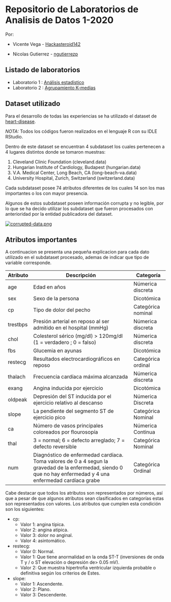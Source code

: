 # Repositorio de Laboratorios de Analisis de Datos 1-2020

Por:

- Vicente Vega - [Hackasteroid142](https://github.com/Hackasteroid142)

- Nicolas Gutierrez - [ngutierrezp](https://github.com/ngutierrezp)


## Listado de laboratorios

- Laboratorio 1 : [Análisis estadístico](Lab1)
- Laboratorio 2 : [Agrupamiento K-medias](Lab2)



## Dataset utilizado

Para el desarrollo de todas las experiencias se ha utilizado el dataset de [heart-disease](https://archive.ics.uci.edu/ml/datasets/Heart+Disease).

*NOTA:* Todos los códigos fueron realizados en el lenguaje R con su IDLE RStudio.

Dentro de este dataset se encuentran 4 subdataset los cuales pertenecen a 4 lugares distintos donde se tomaron muestras:

 1. Cleveland Clinic Foundation (cleveland.data)
 2. Hungarian Institute of Cardiology, Budapest (hungarian.data)
 3. V.A. Medical Center, Long Beach, CA (long-beach-va.data)
 4. University Hospital, Zurich, Switzerland (switzerland.data)


Cada subdataset posee 74 atributos diferentes de los cuales 14 son los mas importantes o los con mayor presencia.

Algunos de estos subdataset poseen información corrupta y no legible, por lo que se ha decido utilizar los subdataset que fueron procesados con anterioridad por la entidad publicadora del dataset.

[![corrupted-data.png](https://i.postimg.cc/wBtfFHMw/corrupted-data.png)](https://postimg.cc/2qD78s4W)

## Atributos importantes

A continuacion se presenta una pequeña explicacion para cada dato utilizado en el subdataset procesado, ademas de indicar que tipo de variable corresponde. 

|Atributo|Descripción|Categoría|
|--------|-----------|---------|
|age|Edad en años|Númerica discreta|
|sex|Sexo de la persona|Dicotómica|
|cp|Tipo de dolor del pecho|Categórica nominal|
|trestbps|Presión arterial en reposo al ser admitido en el hospital (mmHg)|Númerica discreta|
|chol|Colesterol sérico (mg/dl) > 120mg/dl (1 = verdadero ; 0 = falso)|Númerica discreta|
|fbs|Glucemia en ayunas|Dicotómica|
|restecg|Resultados electrocardiográficos en reposo|Categórica ordinal|
|thalach|Frecuencia cardíaca máxima alcanzada|Númerica discreta|
|exang|Angina inducida por ejercicio|Dicotómica|
|oldpeak|Depresión del ST inducida por el ejercicio relativo al descanso|Númerica Discreta|
|slope|La pendiente del segmento ST de ejercicio pico|Categórica Nominal|
|ca|Número de vasos principales coloreados por flourosopía|Númerica Continua|
|thal|3 = normal; 6 = defecto arreglado; 7 = defecto reversible|Categórica Nominal|
|num|Diagnóstico de enfermedad cardíaca. Toma valores de 0 a 4 segun la gravedad de la enfermedad, siendo 0 que no hay enfermedad y 4 una enfermedad cardíaca grabe|Categórica Ordinal|

Cabe destacar que todos los atributos son representados por números, así que a pesar de que algunos atributos sean clasificados en categorías estas son representados con valores. Los atributos que cumplen esta condición son los siguientes:

- cp:
    - Valor 1: angina típica.
    - Valor 2: angina atípica.
    - Valor 3: dolor no anginal.
    - Valor 4: asintomático.
- restecg:
    - Valor 0: Normal.
    - Valor 1: Que tiene anormalidad en la onda ST-T (inversiones de onda T y / o ST elevación o depresión de> 0.05 mV).
    - Valor 2: Que muestra hipertrofia ventricular izquierda probable o definitiva según los criterios de Estes.
- slope:
    - Valor 1: Ascendente.
    - Valor 2: Plano.
    - Valor 3: Descendente.
